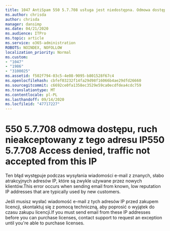 ```yaml
---
title: 1047 AntiSpam 550 5.7.708 usługa jest niedostępna. Odmowa dostępu, ruch nieakceptowany przez ten adres IP
ms.author: chrisda
author: chrisda
manager: dansimp
ms.date: 04/21/2020
ms.audience: ITPro
ms.topic: article
ms.service: o365-administration
ROBOTS: NOINDEX, NOFOLLOW
localization_priority: Normal
ms.custom:
- "1047"
- "1986"
- "3100025"
ms.assetid: f502f794-03c5-4e08-9095-b801528f67c4
ms.openlocfilehash: cbfef03232f14fa29d98f16066b4ae29dfd26660
ms.sourcegitcommit: c6692ce0fa1358ec3529e59ca0ecdfdea4cdc759
ms.translationtype: MT
ms.contentlocale: pl-PL
ms.lasthandoff: 09/14/2020
ms.locfileid: "47717227"
---
```

# <a name="550-57708-access-denied-traffic-not-accepted-from-this-ip"></a><span data-ttu-id="3de3b-103">550 5.7.708 odmowa dostępu, ruch nieakceptowany z tego adresu IP</span><span class="sxs-lookup"><span data-stu-id="3de3b-103">550 5.7.708 Access denied, traffic not accepted from this IP</span></span>

<span data-ttu-id="3de3b-104">Ten błąd występuje podczas wysyłania wiadomości e-mail z znanych, słabo atrakcyjnych adresów IP, które są zwykle używane przez nowych klientów.</span><span class="sxs-lookup"><span data-stu-id="3de3b-104">This error occurs when sending email from known, low reputation IP addresses that are typically used by new customers.</span></span>

<span data-ttu-id="3de3b-105">Jeśli musisz wysłać wiadomość e-mail z tych adresów IP przed zakupem licencji, skontaktuj się z pomocą techniczną, aby poprosić o wyjątek do czasu zakupu licencji.</span><span class="sxs-lookup"><span data-stu-id="3de3b-105">If you must send email from these IP addresses before you can purchase licenses, contact support to request an exception until you're able to purchase licenses.</span></span>
